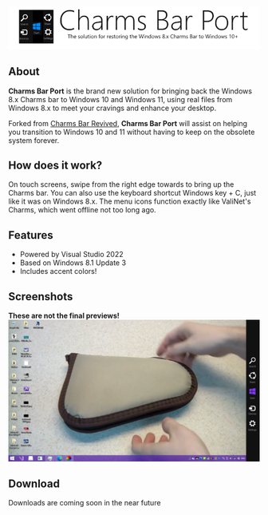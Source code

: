 
<p align="center">
<img id="charmsbarPort" src="resource/darklogo.png"/>
</p>

## About
<b>Charms Bar Port</b> is the brand new solution for bringing back the Windows 8.x Charms bar to Windows 10 and Windows 11, using real files from Windows 8.x to meet your cravings and enhance your desktop.

Forked from <a href="https://github.com/Jerhynh/CharmsBarRevived">Charms Bar Revived</a>, <b>Charms Bar Port</b> will assist on helping you transition to Windows 10 and 11 without having to keep on the obsolete system forever.

## How does it work?
On touch screens, swipe from the right edge towards to bring up the Charms bar. You can also use the keyboard shortcut Windows key + C, just like it was on Windows 8.x. The menu icons function exactly like ValiNet's Charms, which went offline not too long ago.

## Features
* Powered by Visual Studio 2022
* <!--Ported-->Based on Windows 8.1 Update 3
* Includes accent colors!

## Screenshots
<b>These are not the final previews!</b> <br />
<img src="resource/preview.png"/>

## Download
Downloads are coming soon in the near future
